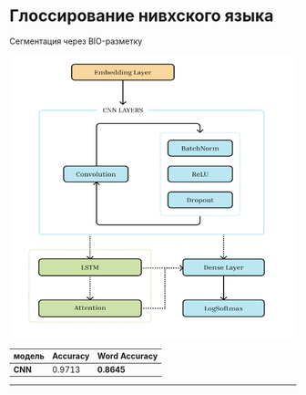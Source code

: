 # Глоссирование нивхского языка

Сегментация через BIO-разметку

<img src="add_data/architecture/cnn_scheme.png" width=900 height=500 alt="Архитектура модели сегментации">

|модель  |  Accuracy  |  Word Accuracy        |
|--------|------------|-----------------------|
|**CNN** |  0.9713    |        **0.8645**     |
----------------------------------------------

